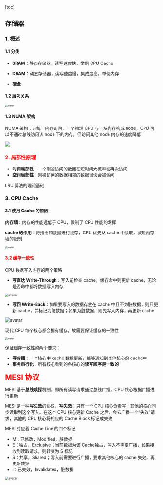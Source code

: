 [toc]

## 存储器

### 1. 概述

#### 1.1 分类

- **SRAM**：静态存储器，读写速度快，举例 CPU Cache
- **DRAM**：动态存储器，读写速度慢，集成度高，举例内存

- **硬盘**



#### 1.2 层次关系

<img src="img/存储器层次.jpg" alt="avatar" style="zoom:50%" />

#### 1.3 NUMA 架构

NUMA 架构：非统一内存访问，一个物理 CPU 与一块内存构成 node，CPU 可以不通过总线访问该 node 下的内存，但访问其他 node 内存的速度降低

<img src="img/numa架构.jpg" />

### <font color=red>2. 局部性原理</font>

- **时间局部性**：一个刚被访问的数据在短时间大概率被再次访问
- **空间局部性**：刚被访问的数据相邻的数据很快会被访问

LRU 算法的理论基础



### 3. CPU Cache

#### 3.1 使用 Cache 的原因

**内存墙**：内存的性能远低于 CPU，限制了 CPU 性能的发挥

**cache 的作用**：将指令和数据进行缓存，CPU 优先从 cache 中读取，减轻内存墙的限制

<img src="img/CPU访问数据.JPG" alt="avatar" style="zoom:50%" />



#### <font color = red>3.2 缓存一致性 </font>

CPU 数据写入内存的两个策略

- **写直达 Write-Through**：写入前检查 cache，缓存命中则更新 cache，无论是否命中都将数据写入内存

<img src="img/写直达.jpg" alt="avatar" style="zoom:70%;" />

- **写回 Write-Back**：如果要写入的数据存放在 cache 中且不为脏数据，则只更新 cache，并标记为脏数据；如果为脏数据，则先写入内存，再更新 cache

![avatar](img/写回.jpg)

现代 CPU 每个核心都会拥有缓存，故需要保证缓存的一致性

<img src="img/CPU的cache情况.jpg" alt="avatar" style="zoom:50%" />

保证缓存一致性的两个要求：

- **写传播**：一个核心中 cache 数据更新，能够通知到其他核心的 cache中
- **事务串行化**：所有核心看到的各核心的**读写顺序是一致的**



<font color=red size=5px>**MESI 协议**</font>

MESI 基于**总线嗅探**机制，即所有读写请求通过总线广播，CPU 核心根据广播进行更新

MESI 是一种**写失效**的协议，**写失效**：只有一个 CPU 核心负责写，其他的核心同步读取到这个写入。在这个 CPU 核心更新 Cache 之后，会去广播一个“失效”请求，其他的 CPU 核心将相应的 Cache Block 标记成失效

MESI 对应着 Cache Line 的四个标记

- M：已修改，Modified，脏数据
- E：独占，Exclusive；当前数据为该 Cache独占，写入不需要广播，如果接收到读取请求，则转变为 S 标记
- S：共享，Shared；写入前需要进行广播，要求其他核心的 cache 失效，再更新数据
- I：已失效，Invalidated，脏数据

<img src="img/MESI状态机.jpg" alt="avatar" style="zoom:70%;" />